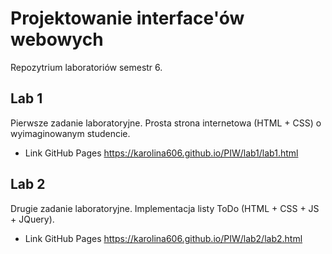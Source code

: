 # Projektowanie interface'ów webowych
Repozytrium laboratoriów semestr 6.

## Lab 1
Pierwsze zadanie laboratoryjne. Prosta strona internetowa (HTML + CSS) o wyimaginowanym studencie.

* Link GitHub Pages https://karolina606.github.io/PIW/lab1/lab1.html

## Lab 2
Drugie zadanie laboratoryjne. Implementacja listy ToDo (HTML + CSS + JS + JQuery).

* Link GitHub Pages https://karolina606.github.io/PIW/lab2/lab2.html